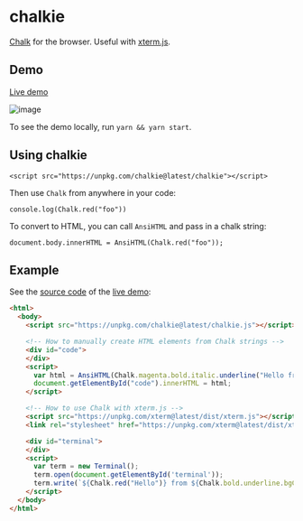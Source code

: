 # chalkie

[Chalk](//github.com/chalk/chalk) for the browser. Useful with [xterm.js](//github.com/xtermjs/xterm.js).

## Demo

[Live demo](https://rawgit.com/shawwn/chalkie/master/index.html)

![image](https://user-images.githubusercontent.com/59632/42915514-0127d3b4-8ac6-11e8-828b-c350ed885a7b.png)

To see the demo locally, run `yarn && yarn start`.

## Using chalkie

```
<script src="https://unpkg.com/chalkie@latest/chalkie"></script>
```

Then use `Chalk` from anywhere in your code:
```
console.log(Chalk.red("foo"))
```

To convert to HTML, you can call `AnsiHTML` and pass in a chalk string:
```
document.body.innerHTML = AnsiHTML(Chalk.red("foo"));
```

## Example

See the [source code](https://github.com/shawwn/chalkie/blob/master/index.html) of the [live demo](https://rawgit.com/shawwn/chalkie/master/index.html):
```html
<html>
  <body>
    <script src="https://unpkg.com/chalkie@latest/chalkie.js"></script>

    <!-- How to manually create HTML elements from Chalk strings -->
    <div id="code">
    </div>
    <script>
      var html = AnsiHTML(Chalk.magenta.bold.italic.underline("Hello from HTML!"));
      document.getElementById("code").innerHTML = html;
    </script>

    <!-- How to use Chalk with xterm.js -->
    <script src="https://unpkg.com/xterm@latest/dist/xterm.js"></script>
    <link rel="stylesheet" href="https://unpkg.com/xterm@latest/dist/xterm.css" />

    <div id="terminal">
    </div>
    <script>
      var term = new Terminal();
      term.open(document.getElementById('terminal'));
      term.write(`${Chalk.red("Hello")} from ${Chalk.bold.underline.bgCyanBright.black('xterm.js')} !`);
    </script>
  </body>
</html>
```

